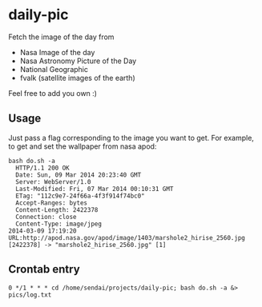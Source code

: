 daily-pic
=========

Fetch the image of the day from

* Nasa Image of the day
* Nasa Astronomy Picture of the Day
* National Geographic
* fvalk (satellite images of the earth)

Feel free to add you own :)

Usage
-----

Just pass a flag corresponding to the image you want to get.
For example, to get and set the wallpaper from nasa apod:

```
bash do.sh -a
  HTTP/1.1 200 OK
  Date: Sun, 09 Mar 2014 20:23:40 GMT
  Server: WebServer/1.0
  Last-Modified: Fri, 07 Mar 2014 00:10:31 GMT
  ETag: "112c9e7-24f66a-4f3f914f74bc0"
  Accept-Ranges: bytes
  Content-Length: 2422378
  Connection: close
  Content-Type: image/jpeg
2014-03-09 17:19:20 URL:http://apod.nasa.gov/apod/image/1403/marshole2_hirise_2560.jpg [2422378] -> "marshole2_hirise_2560.jpg" [1]
```


Crontab entry
-------------

```
0 */1 * * * cd /home/sendai/projects/daily-pic; bash do.sh -a &> pics/log.txt
```
